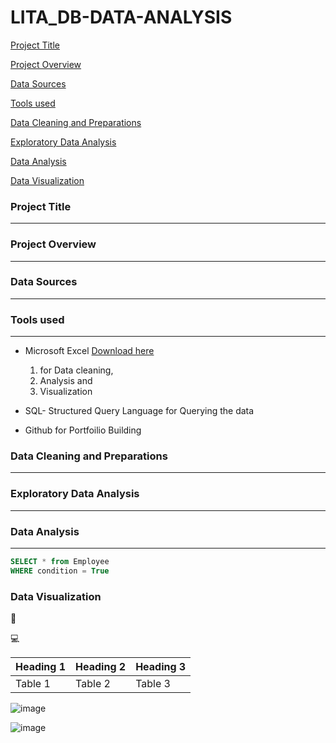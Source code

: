 # LITA_DB-DATA-ANALYSIS

[Project Title](#project-title)

[Project Overview](#project-overview) 

[Data Sources](#data-source)

[Tools used](#tools-used)

[Data Cleaning and Preparations](#data-cleaning-and-preparations)

[Exploratory Data Analysis](#exploratory-data-analysis)

[Data Analysis](#data-analysis)

[Data Visualization](#data-visualization)

### Project Title
---
### Project Overview
---
### Data Sources
---
### Tools used
---
- Microsoft Excel [Download here](https://www.microsoft.com)
  1. for Data cleaning,
  2. Analysis and
  3. Visualization
  
- SQL- Structured Query Language for Querying the data
- Github for Portfoilio Building

### Data Cleaning and Preparations
---
### Exploratory Data Analysis
---
### Data Analysis
---

```SQL
SELECT * from Employee
WHERE condition = True
```

### Data Visualization

🥇

💻

|Heading 1|Heading 2|Heading 3|
|---------|---------|---------|
|Table 1|Table 2|Table 3|

![image](https://github.com/user-attachments/assets/342d7b86-156f-404b-ab50-b4105c4e25c8)


![image](https://github.com/user-attachments/assets/fa231dd7-802d-479a-b29f-5fc5063ddd1f)





